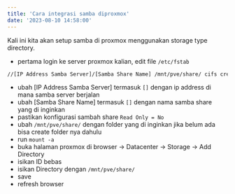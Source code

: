```yaml
---
title: 'Cara integrasi samba diproxmox'
date: '2023-08-10 14:58:00'
---
```


Kali ini kita akan setup samba di proxmox menggunakan storage type directory.

- pertama login ke server proxmox kalian, edit file `/etc/fstab`

```bash
//[IP Address Samba Server]/[Samba Share Name] /mnt/pve/share/ cifs credentials=/root/.dellsmb,users,rw,iocharset=utf8
```

- ubah [IP Address Samba Server] termasuk `[]` dengan ip address di mana samba server berjalan
- ubah [Samba Share Name] termasuk `[]` dengan nama samba share yang di inginkan
- pastikan konfigurasi sambah share `Read Only = No`
- ubah `/mnt/pve/share/` dengan folder yang di inginkan jika belum ada bisa create folder nya dahulu
- run `mount -a`
- buka halaman proxmox di browser -> Datacenter -> Storage -> Add Directory
- isikan ID bebas
- isikan Directory dengan `/mnt/pve/share/`
- save
- refresh browser